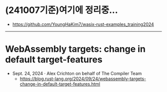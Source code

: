# (241007기준)여기에 정리중...
- https://github.com/YoungHaKim7/wasix-rust-examples_training2024

<hr />

# WebAssembly targets: change in default target-features
- Sept. 24, 2024 · Alex Crichton on behalf of The Compiler Team
  - https://blog.rust-lang.org/2024/09/24/webassembly-targets-change-in-default-target-features.html
